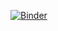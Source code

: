 [![Binder](https://binderhub.rc.nectar.org.au/badge_logo.svg)](https://binderhub.rc.nectar.org.au/v2/gh/kainedusher/GeoJikuu-Notebooks-ARDC/tree/master/HEAD)
